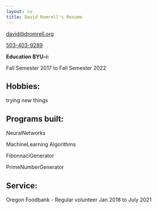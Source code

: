 ```yaml
---
layout: cv
title: David Romrell's Resume
---
```


<a href="mailto:david@dromrell.org">david@dromrell.org</a>

<a href="tel:5034039289">503-403-9289</a>


<!--I enjoy service and care for others.  -->


<!-- create these pages and accounts 
| <a href="https://byuidatascience.github.io/development.html">Data Science Program</a>
| <a href="https://www.linkedin.com/groups/13537407/">LinkedIn</a>
| <a href="https://github.com/byuids-resumes">GitHub</a>
</div>
-->
 
<!-- https://www.monique.tech/the-art-of-markdown -->

__Education BYU-i:__

Fall Semester 2017 to Fall Semester 2022


## Hobbies:
trying new things

## Programs built:

NeuralNetworks

MachineLearning Algorithms

FibonnaciGenerator  

PrimeNumberGenerator

## Service:

Oregon Foodbank - Regular volunteer 
Jan 2018 to July 2021
<!-- ### Footer

Last updated: May 2013 -->


